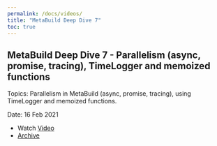 ```yaml
---
permalink: /docs/videos/
title: "MetaBuild Deep Dive 7"
toc: true
---
```


## MetaBuild Deep Dive 7 - Parallelism (async, promise, tracing), TimeLogger and memoized functions

Topics: Parallelism in MetaBuild (async, promise, tracing), using TimeLogger and memoized functions.

Date: 16 Feb 2021 

* Watch [Video](https://bluejeans.com/s/ZVzFIBqsQKf)
* [Archive](https://artifactory.corp.adobe.com/artifactory/generic-metabuild-files-dev/documentation/learning/09_MetaBuild_Deep_Dive_07_02-16-2021/Ch1_Full_2021-02-16T08_02%20(1).mp4)
